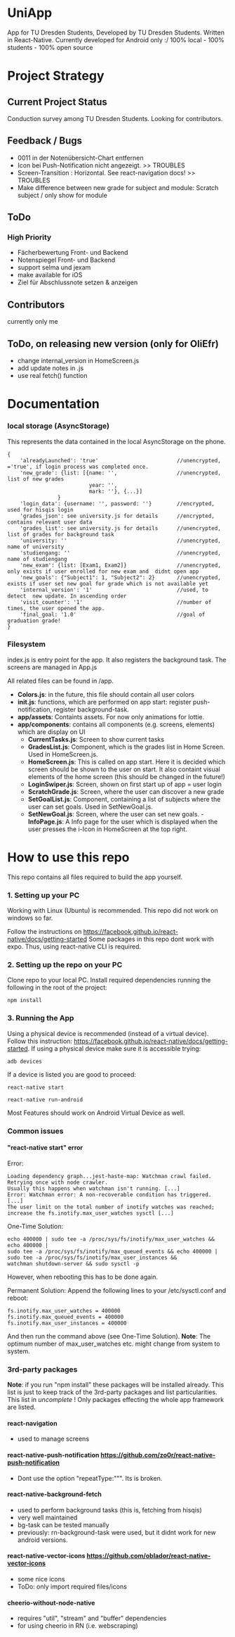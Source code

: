 # UniApp
App for TU Dresden Students, Developed by TU Dresden Students.
Written in React-Native. Currently developed for Android only :/
100% local - 100% students - 100% open source

# Project Strategy 
## Current Project Status
Conduction survey among TU Dresden Students.
Looking for contributors.

## Feedback / Bugs

- 0011 in der Notenübersicht-Chart entfernen
- Icon bei Push-Notification nicht angezeigt. >> TROUBLES
- Screen-Transition : Horizontal. See react-navigation docs! >> TROUBLES
- Make difference between new grade for subject and module: Scratch subject / only show for module

## ToDo
### High Priority
- Fächerbewertung Front- und Backend
- Notenspiegel Front- und Backend
- support selma und jexam
- make available for iOS
- Ziel für Abschlussnote setzen & anzeigen

## Contributors
currently only me

## ToDo, on releasing new version (only for OliEfr)
- change internal_version in HomeScreen.js
- add update notes in .js
- use real fetch() function

# Documentation
### local storage (AsyncStorage)
This represents the data contained in the local AsyncStorage on the phone.
```
{
    'alreadyLaunched': 'true'                         //unencrypted, ='true', if login process was completed once.
    'new_grade': {list: [{name: '',                   //unencrypted, list of new grades
                          year: '', 
                          mark: ''}, {...}]
                }
    'login_data': {username: '', password: ''}        //encrypted, used for hisqis login
    'grades_json': see university.js for details      //encrypted, contains relevant user data
    'grades_list': see university.js for details      //unencrypted, list of grades for background task
    'university: ''                                   //unencrypted, name of university
    'studiengang: ''                                  //unencrypted, name of studiengang
    'new_exam': {list: [Exam1, Exam2]}                //unencrypted, only exists if user enrolled for new exam and  didnt open app
    'new_goals': {"Subject1": 1, "Subject2": 2}       //unencrypted, exists if user set new goal for grade which is not available yet
    'internal_version': '1'                           //used, to detect  new update. In ascending order
    'visit_counter': '1'                              //number of times, the user opened the app.
    'final_goal: '1.0'                                //goal of graduation grade!
}
```
### Filesystem
index.js is entry point for the app. It also registers the background task. The screens are managed in App.js

All related files can be found in /app.

- **Colors.js**: in the future, this file should contain all user colors
- **init.js**: functions, which are performed on app start: register push-notification, register background-task.
- **app/assets**: Containts assets. For now only animations for lottie.
- **app/components**: contains all components (e.g. screens, elements) which are display on UI
  - **CurrentTasks.js**: Screen to show current tasks
  - **GradesList.js**: Component, which is the grades list in Home Screen. Used in HomeScreen.js.
  - **HomeScreen.js**: This is called on app start. Here it is decided which screen should be shown to the user on start. It also containt visual elements of the home screen (this should be changed in the future!)
  - **LoginSwiper.js**: Screen, shown on first start up of app = user login
  - **ScratchGrade.js**: Screen, where the user can discover a new grade
  - **SetGoalList.js**: Component, containing a list of subjects where the user can set goals. Used in SetNewGoal.js.
  - **SetNewGoal.js**: Screen, where the user can set new goals. 
  -**InfoPage.js**: A Info page for the user which is displayed when the user presses the i-Icon in HomeScreen at the top right.

# How to use this repo
This repo contains all files required to build the app yourself.
### 1. Setting up your PC
Working with Linux (Ubuntu) is recommended.
This repo did not work on windows so far.

Follow the instructions on https://facebook.github.io/react-native/docs/getting-started
Some packages in this repo dont work with expo. Thus, using react-native CLI is required. 

### 2. Setting up the repo on your PC
Clone repo to your local PC.
Install required dependencies running the following in the root of the project:
```
npm install
```
  
### 3. Running the App
Using a physical device is recommended (instead of a virtual device).
Follow this instruction: https://facebook.github.io/react-native/docs/getting-started.
If using a physical device make sure it is accessible trying:
```
adb devices
```
If a device is listed you are good to proceed:
```
react-native start
```
```
react-native run-android
```
Most Features should work on Android Virtual Device as well.

### Common issues
#### "react-native start" error
Error:
```
Loading dependency graph...jest-haste-map: Watchman crawl failed. 
Retrying once with node crawler.
Usually this happens when watchman isn't running. [...] 
Error: Watchman error: A non-recoverable condition has triggered.  [...] 
The user limit on the total number of inotify watches was reached; increase the fs.inotify.max_user_watches sysctl [...] 
```
One-Time Solution:
```
echo 400000 | sudo tee -a /proc/sys/fs/inotify/max_user_watches && echo 400000 | 
sudo tee -a /proc/sys/fs/inotify/max_queued_events && echo 400000 | 
sudo tee -a /proc/sys/fs/inotify/max_user_instances && 
watchman shutdown-server && sudo sysctl -p
```
However, when rebooting this has to be done again.

Permanent Solution:
Append the following lines to your /etc/sysctl.conf and reboot:

```
fs.inotify.max_user_watches = 400000
fs.inotify.max_queued_events = 400000 
fs.inotify.max_user_instances = 400000
```
And then run the command above (see One-Time Solution).
**Note**: The optimum number of max_user_watches etc. might change from system to system.

### 3rd-party packages
  **Note**: if you run "npm install" these packages will be installed already. 
        This list is just to keep track of the 3rd-party packages and list particularities.
        This list in *uncomplete* !
        Only packages effecting the whole app framework are listed.
        
#### react-navigation
- used to manage screens

#### react-native-push-notification https://github.com/zo0r/react-native-push-notification
 - Dont use the option "repeatType:""". Its is broken.

#### react-native-background-fetch 
 - used to perform background tasks (this is, fetching from hisqis)
 - very well maintained
 - bg-task can be tested manually
 - previously: rn-background-task were used, but it didnt work for new android versions.
 
#### react-native-vector-icons https://github.com/oblador/react-native-vector-icons
 - some nice icons
 - ToDo: only import required files/icons

#### cheerio-without-node-native
- requires "util", "stream" and "buffer" dependencies
- for using cheerio in RN (i.e. webscraping)

  
